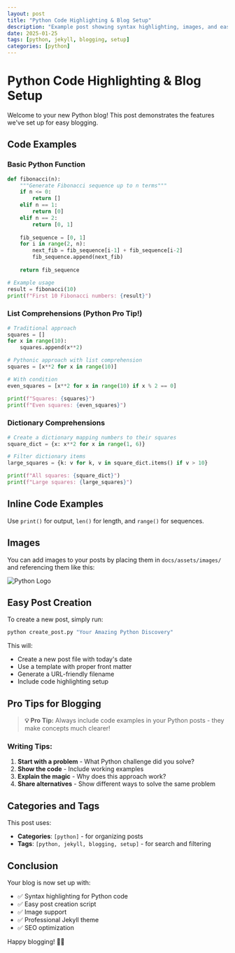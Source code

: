 ```yaml
---
layout: post
title: "Python Code Highlighting & Blog Setup"
description: "Example post showing syntax highlighting, images, and easy posting workflow"
date: 2025-01-25
tags: [python, jekyll, blogging, setup]
categories: [python]
---
```


# Python Code Highlighting & Blog Setup

Welcome to your new Python blog! This post demonstrates the features we've set up for easy blogging.

## Code Examples

### Basic Python Function
```python
def fibonacci(n):
    """Generate Fibonacci sequence up to n terms"""
    if n <= 0:
        return []
    elif n == 1:
        return [0]
    elif n == 2:
        return [0, 1]
    
    fib_sequence = [0, 1]
    for i in range(2, n):
        next_fib = fib_sequence[i-1] + fib_sequence[i-2]
        fib_sequence.append(next_fib)
    
    return fib_sequence

# Example usage
result = fibonacci(10)
print(f"First 10 Fibonacci numbers: {result}")
```

### List Comprehensions (Python Pro Tip!)
```python
# Traditional approach
squares = []
for x in range(10):
    squares.append(x**2)

# Pythonic approach with list comprehension
squares = [x**2 for x in range(10)]

# With condition
even_squares = [x**2 for x in range(10) if x % 2 == 0]

print(f"Squares: {squares}")
print(f"Even squares: {even_squares}")
```

### Dictionary Comprehensions
```python
# Create a dictionary mapping numbers to their squares
square_dict = {x: x**2 for x in range(1, 6)}

# Filter dictionary items
large_squares = {k: v for k, v in square_dict.items() if v > 10}

print(f"All squares: {square_dict}")
print(f"Large squares: {large_squares}")
```

## Inline Code Examples

Use `print()` for output, `len()` for length, and `range()` for sequences.

## Images

You can add images to your posts by placing them in `docs/assets/images/` and referencing them like this:

![Python Logo](https://www.python.org/static/img/python-logo.png)

## Easy Post Creation

To create a new post, simply run:

```bash
python create_post.py "Your Amazing Python Discovery"
```

This will:
- Create a new post file with today's date
- Use a template with proper front matter
- Generate a URL-friendly filename
- Include code highlighting setup

## Pro Tips for Blogging

> **💡 Pro Tip:** Always include code examples in your Python posts - they make concepts much clearer!

### Writing Tips:
1. **Start with a problem** - What Python challenge did you solve?
2. **Show the code** - Include working examples
3. **Explain the magic** - Why does this approach work?
4. **Share alternatives** - Show different ways to solve the same problem

## Categories and Tags

This post uses:
- **Categories**: `[python]` - for organizing posts
- **Tags**: `[python, jekyll, blogging, setup]` - for search and filtering

## Conclusion

Your blog is now set up with:
- ✅ Syntax highlighting for Python code
- ✅ Easy post creation script
- ✅ Image support
- ✅ Professional Jekyll theme
- ✅ SEO optimization

Happy blogging! 🐍✨

